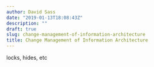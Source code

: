 ```yaml
---
author: David Sass
date: "2019-01-13T18:08:43Z"
description: ""
draft: true
slug: change-management-of-information-architecture
title: Change Management of Information Architecture
---
```



locks, hides, etc

